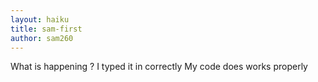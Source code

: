 ```yaml
---
layout: haiku
title: sam-first
author: sam260
---
```

What is happening ?
I typed it in correctly
My code does works properly
